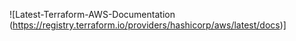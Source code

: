 ![Latest-Terraform-AWS-Documentation (https://registry.terraform.io/providers/hashicorp/aws/latest/docs)]